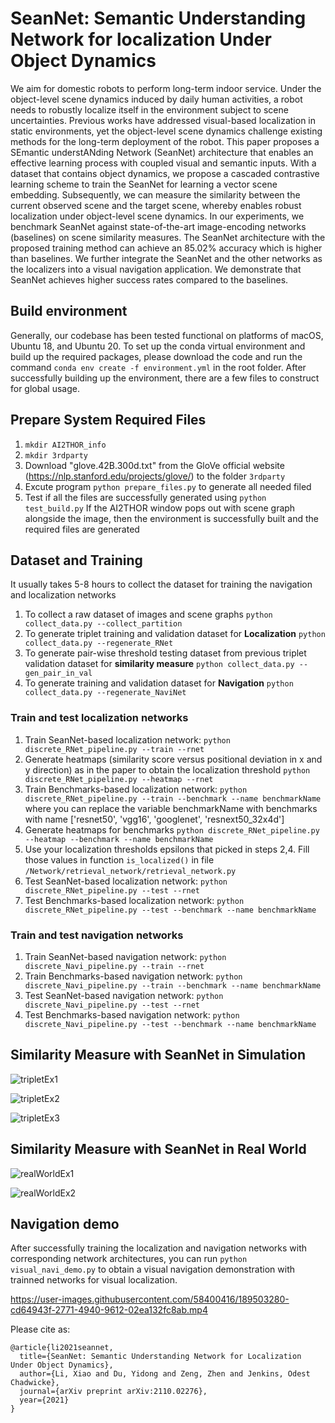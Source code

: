 # SeanNet: Semantic Understanding Network for localization Under Object Dynamics

We aim for domestic robots to perform long-term indoor service. Under the object-level scene dynamics induced by daily human activities, a robot needs to robustly localize itself in the environment subject to scene uncertainties. Previous works have addressed visual-based localization in static environments, yet the object-level scene dynamics challenge existing methods for the long-term deployment of the robot. This paper proposes a SEmantic understANding Network (SeanNet) architecture that enables an effective learning process with coupled visual and semantic inputs. With a dataset that contains object dynamics, we propose a cascaded contrastive learning scheme to train the SeanNet for learning a vector scene embedding. Subsequently, we can measure the similarity between the current observed scene and the target scene, whereby enables robust localization under object-level scene dynamics. In our experiments, we benchmark SeanNet against state-of-the-art image-encoding networks (baselines) on scene similarity measures. The SeanNet architecture with the proposed training method can achieve an 85.02\% accuracy which is higher than baselines. We further integrate the SeanNet and the other networks as the localizers into a visual navigation application. We demonstrate that SeanNet achieves higher success rates compared to the baselines.

## Build environment
Generally, our codebase has been tested functional on platforms of macOS, Ubuntu 18, and Ubuntu 20. To set up the conda virtual environment and build up the required packages, please download the code and run the command ```conda env create -f environment.yml``` in the root folder. After successfully building up the environment, there are a few files to construct for global usage. 

## Prepare System Required Files
1. ```mkdir AI2THOR_info```
2. ```mkdir 3rdparty```
3. Download "glove.42B.300d.txt" from the GloVe official website (https://nlp.stanford.edu/projects/glove/) to the folder ```3rdparty```
4. Excute program ```python prepare_files.py``` to generate all needed filed
5. Test if all the files are successfully generated using ```python test_build.py```
If the AI2THOR window pops out with scene graph alongside the image, then the environment is successfully built and the required files are generated

## Dataset and Training
It usually takes 5-8 hours to collect the dataset for training the navigation and localization networks
1. To collect a raw dataset of images and scene graphs ```python collect_data.py --collect_partition```
2. To generate triplet training and validation dataset for **Localization** ```python collect_data.py --regenerate_RNet```
3. To generate pair-wise threshold testing dataset from previous triplet validation dataset for **similarity measure** ```python collect_data.py --gen_pair_in_val```
4. To generate training and validation dataset for **Navigation** ```python collect_data.py --regenerate_NaviNet```

### Train and test localization networks
1. Train SeanNet-based localization network: ```python discrete_RNet_pipeline.py --train --rnet```
2. Generate heatmaps (similarity score versus positional deviation in x and y direction) as in the paper to obtain the localization threshold ```python discrete_RNet_pipeline.py --heatmap --rnet```
3. Train Benchmarks-based localization network: ```python discrete_RNet_pipeline.py --train --benchmark --name benchmarkName``` where you can replace the variable benchmarkName with benchmarks with name ['resnet50', 'vgg16', 'googlenet', 'resnext50_32x4d']
4. Generate heatmaps for benchmarks ```python discrete_RNet_pipeline.py --heatmap --benchmark --name benchmarkName```
5. Use your localization thresholds epsilons that picked in steps 2,4. Fill those values in function ```is_localized()``` in file ```/Network/retrieval_network/retrieval_network.py```
6. Test SeanNet-based localization network: ```python discrete_RNet_pipeline.py --test --rnet```
7. Test Benchmarks-based localization network: ```python discrete_RNet_pipeline.py --test --benchmark --name benchmarkName```


### Train and test navigation networks
1. Train SeanNet-based navigation network: ```python discrete_Navi_pipeline.py --train --rnet```
2. Train Benchmarks-based navigation network: ```python discrete_Navi_pipeline.py --train --benchmark --name benchmarkName```
3. Test SeanNet-based navigation network: ```python discrete_Navi_pipeline.py --test --rnet```
4. Test Benchmarks-based navigation network: ```python discrete_Navi_pipeline.py --test --benchmark --name benchmarkName```

## Similarity Measure with SeanNet in Simulation

![tripletEx1](https://user-images.githubusercontent.com/58400416/189503366-e4f0fe99-3163-4b91-91c8-b7e6a26dcc85.png)

![tripletEx2](https://user-images.githubusercontent.com/58400416/189503376-91f98ae9-6514-42c5-9312-533fe2574de7.png)

![tripletEx3](https://user-images.githubusercontent.com/58400416/189503380-d51ec0a6-3735-4c71-ae17-6dca03c7d297.png)

## Similarity Measure with SeanNet in Real World

![realWorldEx1](https://user-images.githubusercontent.com/58400416/189503432-1f2a8cd9-3663-4eca-a26d-534c7ac9561f.png)

![realWorldEx2](https://user-images.githubusercontent.com/58400416/189503435-7e4f2997-80d8-41b9-9431-d139a222ede6.png)


## Navigation demo

After successfully training the localization and navigation networks with corresponding network architectures, you can run ```python visual_navi_demo.py``` to obtain a visual navigation demonstration with trainned networks for visual localization.

https://user-images.githubusercontent.com/58400416/189503280-cd64943f-2771-4940-9612-02ea132fc8ab.mp4


Please cite as: 
```
@article{li2021seannet,
  title={SeanNet: Semantic Understanding Network for Localization Under Object Dynamics},
  author={Li, Xiao and Du, Yidong and Zeng, Zhen and Jenkins, Odest Chadwicke},
  journal={arXiv preprint arXiv:2110.02276},
  year={2021}
}
```
